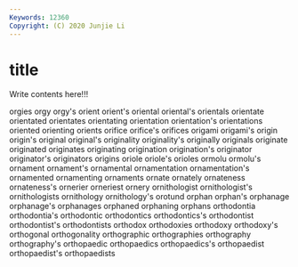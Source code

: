 ```yaml
---
Keywords: 12360
Copyright: (C) 2020 Junjie Li
---
```


# title

Write contents here!!!
 
orgies 
orgy 
orgy's 
orient 
orient's 
oriental
oriental's 
orientals 
orientate 
orientated 
orientates 
orientating 
orientation 
orientation's 
orientations 
oriented
orienting 
orients 
orifice 
orifice's 
orifices 
origami 
origami's 
origin 
origin's 
original
original's 
originality 
originality's 
originally 
originals 
originate 
originated 
originates 
originating 
origination
origination's 
originator 
originator's 
originators 
origins 
oriole 
oriole's 
orioles 
ormolu 
ormolu's
ornament 
ornament's 
ornamental 
ornamentation 
ornamentation's 
ornamented 
ornamenting 
ornaments 
ornate 
ornately
ornateness 
ornateness's 
ornerier 
orneriest 
ornery 
ornithologist 
ornithologist's 
ornithologists 
ornithology 
ornithology's
orotund 
orphan 
orphan's 
orphanage 
orphanage's 
orphanages 
orphaned 
orphaning 
orphans 
orthodontia
orthodontia's 
orthodontic 
orthodontics 
orthodontics's 
orthodontist 
orthodontist's 
orthodontists 
orthodox 
orthodoxies 
orthodoxy
orthodoxy's 
orthogonal 
orthogonality 
orthographic 
orthographies 
orthography 
orthography's 
orthopaedic 
orthopaedics 
orthopaedics's
orthopaedist 
orthopaedist's 
orthopaedists 
